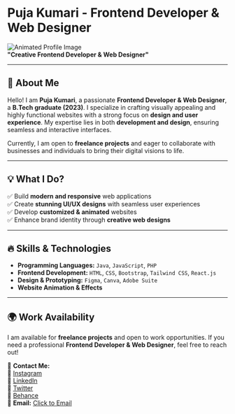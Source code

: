 # Puja Kumari - Frontend Developer & Web Designer

![Animated Profile Image](#)  
**"Creative Frontend Developer & Web Designer"**

---

## 👋 About Me
Hello! I am **Puja Kumari**, a passionate **Frontend Developer & Web Designer**, a **B.Tech graduate (2023)**. I specialize in crafting visually appealing and highly functional websites with a strong focus on **design and user experience**. My expertise lies in both **development and design**, ensuring seamless and interactive interfaces. 

Currently, I am open to **freelance projects** and eager to collaborate with businesses and individuals to bring their digital visions to life.

---

## 💡 What I Do?
✅ Build **modern and responsive** web applications  
✅ Create **stunning UI/UX designs** with seamless user experiences  
✅ Develop **customized & animated** websites  
✅ Enhance brand identity through **creative web designs**

---

## 🔥 Skills & Technologies
- **Programming Languages:** `Java`, `JavaScript`, `PHP`  
- **Frontend Development:** `HTML`, `CSS`, `Bootstrap`, `Tailwind CSS`, `React.js`  
- **Design & Prototyping:** `Figma`, `Canva`, `Adobe Suite`  
- **Website Animation & Effects**

---

## 🌍 Work Availability
I am available for **freelance projects** and open to work opportunities. If you need a professional **Frontend Developer & Web Designer**, feel free to reach out!

📩 **Contact Me:**  
🔗 [Instagram](#)  
🔗 [LinkedIn](#)  
🔗 [Twitter](#)  
🔗 [Behance](#)  
📧 **Email:** [Click to Email](#)

